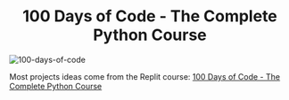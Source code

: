 <h1 align="center">100 Days of Code - The Complete Python Course
</h1>

![100-days-of-code](https://cdn.analyticsvidhya.com/wp-content/uploads/2020/02/python.gif)

Most projects ideas come from the Replit course: [100 Days of Code - The Complete Python Course](https://replit.com/learn/100-days-of-python)
